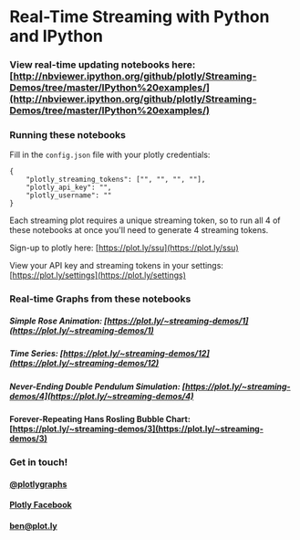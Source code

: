 # Real-Time Streaming with Python and IPython

### View real-time updating notebooks here: [http://nbviewer.ipython.org/github/plotly/Streaming-Demos/tree/master/IPython%20examples/](http://nbviewer.ipython.org/github/plotly/Streaming-Demos/tree/master/IPython%20examples/)

### Running these notebooks
Fill in the `config.json` file with your plotly credentials:
```
{
    "plotly_streaming_tokens": ["", "", "", ""],
    "plotly_api_key": "",
    "plotly_username": ""
}
```

Each streaming plot requires a unique streaming token, so to run all 4 of these notebooks at once you'll need to generate 4 streaming tokens.

Sign-up to plotly here: [https://plot.ly/ssu](https://plot.ly/ssu)

View your API key and streaming tokens in your settings: [https://plot.ly/settings](https://plot.ly/settings)

### Real-time Graphs from these notebooks
##### Simple Rose Animation: [https://plot.ly/~streaming-demos/1](https://plot.ly/~streaming-demos/1)
##### Time Series: [https://plot.ly/~streaming-demos/12](https://plot.ly/~streaming-demos/12) 
##### Never-Ending Double Pendulum Simulation: [https://plot.ly/~streaming-demos/4](https://plot.ly/~streaming-demos/4)
#### Forever-Repeating Hans Rosling Bubble Chart: [https://plot.ly/~streaming-demos/3](https://plot.ly/~streaming-demos/3)


### Get in touch!
#### [@plotlygraphs](https://twitter.com/plotlygraphs)
#### [Plotly Facebook](https://facebook.com/plotly)
#### <ben@plot.ly>
